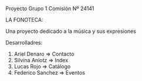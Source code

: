 Proyecto Grupo 1 Comisión Nº 24141

LA FONOTECA:

Una proyecto dedicado a la música y sus expresiones

Desarrolladres:

1. Ariel Denaro => Contacto 
2. Silvina Aniotz => Index
3. Lucas Rojo => Catálogo
4. Federico Sanchez => Eventos


[
](https://drive.google.com/file/d/1ZWwECXFzqn_ADuoiyBYKNodON5x7dBtU/view?usp=sharing)
